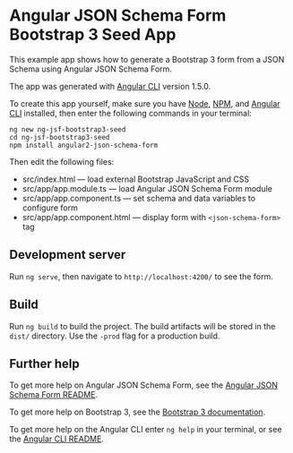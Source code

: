# Angular JSON Schema Form Bootstrap 3 Seed App

This example app shows how to generate a Bootstrap 3 form from a JSON Schema using Angular JSON Schema Form.

The app was generated with [Angular CLI](https://github.com/angular/angular-cli) version 1.5.0.

To create this app yourself, make sure you have [Node](https://nodejs.org/en/), [NPM](https://www.npmjs.com/), and [Angular CLI](https://cli.angular.io/) installed, then enter the following commands in your terminal:
```shell
ng new ng-jsf-bootstrap3-seed
cd ng-jsf-bootstrap3-seed
npm install angular2-json-schema-form
```

Then edit the following files:

* src/index.html — load external Bootstrap JavaScript and CSS
* src/app/app.module.ts — load Angular JSON Schema Form module
* src/app/app.component.ts — set schema and data variables to configure form
* src/app/app.component.html — display form with `<json-schema-form>` tag

## Development server

Run `ng serve`, then navigate to `http://localhost:4200/` to see the form.

## Build

Run `ng build` to build the project. The build artifacts will be stored in the `dist/` directory. Use the `-prod` flag for a production build.

## Further help

To get more help on Angular JSON Schema Form, see the [Angular JSON Schema Form README](https://github.com/dschnelldavis/angular2-json-schema-form/blob/master/README.md).

To get more help on Bootstrap 3, see the [Bootstrap 3 documentation](http://getbootstrap.com/docs/3.3/).

To get more help on the Angular CLI enter `ng help` in your terminal, or see the [Angular CLI README](https://github.com/angular/angular-cli/blob/master/README.md).
